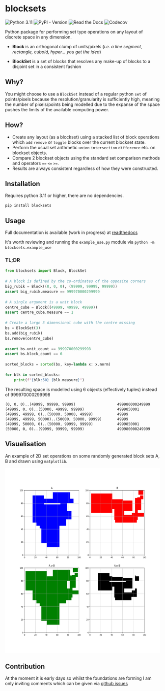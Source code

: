 # blocksets

![Python 3.11](https://img.shields.io/badge/python-3.11-blue.svg)
![PyPI - Version](https://img.shields.io/pypi/v/blocksets)
![Read the Docs](https://img.shields.io/readthedocs/blocksets)
![Codecov](https://img.shields.io/codecov/c/github/daveisagit/blocksets)

Python package for performing set type operations on any layout of discrete
space in any dimension.

- **Block** is an orthogonal clump of units/pixels (_i.e. a line segment,
rectangle, cuboid, hyper... you get the idea_)

- **BlockSet** is a set of blocks that resolves any make-up of blocks to a
  disjoint set in a consistent fashion

## Why?

You might choose to use a `BlockSet` instead of a regular python `set` of
points/pixels because the resolution/granularity is sufficiently high, meaning
the number of pixels/points being modelled due to the expanse of the space
pushes the limits of the available computing power.

## How?

- Create any layout (as a blockset) using a stacked list of block operations
  which `add` `remove` or `toggle` blocks over the current blockset state.
- Perform the usual set arithmetic `union` `intersection` `difference` etc. on
  blockset objects.
- Compare 2 blockset objects using the standard set comparison methods and
  operators `==` `<=` `>=`.
- Results are always consistent regardless of how they were constructed.

## Installation

Requires python 3.11 or higher, there are no dependencies.

`pip install blocksets`

## Usage

Full documentation is available (work in progress) at [readthedocs](https://blocksets.readthedocs.io/)

It's worth reviewing and running the `example_use.py` module via
`python -m blocksets.example_use`

### TL;DR

```python
from blocksets import Block, BlockSet

# A block is defined by the co-ordinates of the opposite corners
big_rubik = Block((0, 0, 0), (99999, 99999, 99999)) 
assert big_rubik.measure == 999970000299999

# A single argument is a unit block
centre_cube = Block((49999, 49999, 49999))
assert centre_cube.measure == 1

# Create a large 3 dimensional cube with the centre missing
bs = BlockSet(3)  
bs.add(big_rubik)
bs.remove(centre_cube)

assert bs.unit_count == 999970000299998
assert bs.block_count == 6

sorted_blocks = sorted(bs, key=lambda x: x.norm)

for blk in sorted_blocks:
    print(f"{blk:50} {blk.measure}")
```

The resulting space is modelled using 6 objects (effectively tuples) instead of 999970000299998

```text
(0, 0, 0)..(49999, 99999, 99999)                   499980000249999
(49999, 0, 0)..(50000, 49999, 99999)               4999850001
(49999, 49999, 0)..(50000, 50000, 49999)           49999
(49999, 49999, 50000)..(50000, 50000, 99999)       49999
(49999, 50000, 0)..(50000, 99999, 99999)           4999850001
(50000, 0, 0)..(99999, 99999, 99999)               499980000249999    
```

## Visualisation

An example of 2D set operations on some randomly generated block sets A, B and
drawn using `matplotlib`.

<img
src="https://raw.githubusercontent.com/daveisagit/blocksets/main//assets/example_2d_set_operations.png"
width="600" height="600" alt="2D Set Operations Example">

## Contribution

At the moment it is early days so whilst the foundations are forming I am only
inviting comments which can be given via [github
issues]([https://](https://github.com/daveisagit/blocksets/issues))
